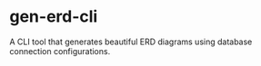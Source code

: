 # gen-erd-cli

A CLI tool that generates beautiful ERD diagrams using database connection configurations.
